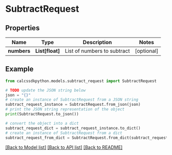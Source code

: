 # SubtractRequest


## Properties

Name | Type | Description | Notes
------------ | ------------- | ------------- | -------------
**numbers** | **List[float]** | List of numbers to subtract | [optional] 

## Example

```python
from calcssdkpython.models.subtract_request import SubtractRequest

# TODO update the JSON string below
json = "{}"
# create an instance of SubtractRequest from a JSON string
subtract_request_instance = SubtractRequest.from_json(json)
# print the JSON string representation of the object
print(SubtractRequest.to_json())

# convert the object into a dict
subtract_request_dict = subtract_request_instance.to_dict()
# create an instance of SubtractRequest from a dict
subtract_request_from_dict = SubtractRequest.from_dict(subtract_request_dict)
```
[[Back to Model list]](../README.md#documentation-for-models) [[Back to API list]](../README.md#documentation-for-api-endpoints) [[Back to README]](../README.md)


